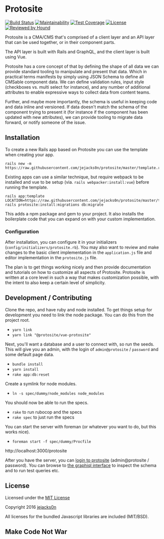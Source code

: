 Protosite
=========

[![Build Status](https://travis-ci.org/jejacks0n/protosite.svg?branch=master)](https://travis-ci.org/jejacks0n/protosite)
[![Maintainability](https://api.codeclimate.com/v1/badges/2fe64b2099900239713a/maintainability)](https://codeclimate.com/github/jejacks0n/protosite/maintainability)
[![Test Coverage](https://api.codeclimate.com/v1/badges/2fe64b2099900239713a/test_coverage)](https://codeclimate.com/github/jejacks0n/protosite/test_coverage)
[![License](https://img.shields.io/badge/license-MIT-brightgreen.svg)](https://opensource.org/licenses/MIT)
[![Reviewed by Hound](https://img.shields.io/badge/Reviewed_by-Hound-8E64B0.svg)](https://houndci.com)


Protosite is a CMA/CMS that's comprised of a client layer and an API layer that can be used together, or in their
component parts.

The API layer is built with Rails and GraphQL, and the client layer is built using Vue.

Protosite has a core concept of that by defining the shape of all data we can provide standard tooling to manipulate
and present that data. Which in practical terms manifests by simply using JSON Schema to define all CMSable component
data. We can define validation rules, input style (checkboxes vs. multi select for instance), and any number of
additional attributes to enable expressive ways to collect data from content teams.

Further, and maybe more importantly, the schema is useful in keeping code and data inline and versioned. If data doesn't
match the schema of the component trying to present it (for instance if the component has been updated with new
attributes), we can provide tooling to migrate data forward, or notify someone of the issue. 


## Installation

To create a new Rails app based on Protosite you can use the template when creating your app.

```shell
rails new -m https://raw.githubusercontent.com/jejacks0n/protosite/master/template.rb
```

Existing apps can use a similar technique, but require webpack to be installed and vue to be setup (via.
`rails webpacker:install:vue`) before running the template.

```shell
rails app:template LOCATION=https://raw.githubusercontent.com/jejacks0n/protosite/master/template.rb
rails protosite:install:migrations db:migrate
```

This adds a npm package and gem to your project. It also installs the boilerplate code that you can expand on with your
custom implementation.

### Configuration

After installation, you can configure it in your initializers (`config/initializers/protosite.rb`). You may also want to
review and make changes to the basic client implementation in the `application.js` file and editor implementation in the
`protosite.js` file.

The plan is to get things working nicely and then provide documentation and tutorials on how to customize all aspects of
Protosite. Protosite is written at a core level in such a way that makes customization possible, with the intent to also
keep a certain level of simplicity.


## Development / Contributing

Clone the repo, and have ruby and node installed. To get things setup for development you need to link the node package.
You can do this from the project root.

- `yarn link`
- `yarn link "@protosite/vue-protosite"`

Next, you'll want a database and a user to connect with, so run the seeds. This will give you an admin, with the login
of `admin@protosite` / `password` and some default page data.

- `bundle install`
- `yarn install`
- `rake app:db:reset`

Create a symlink for node modules.

- `ln -s spec/dummy/node_modules node_modules`

You should now be able to run the specs.

- `rake` to run rubocop and the specs
- `rake spec` to just run the specs

You can start the server with foreman (or whatever you want to do, but this works nice).

- `foreman start -f spec/dummy/Procfile`

http://localhost:3000/protosite

After you have the server, you can [login to protosite](http://localhost:3000/protosite) (admin@protosite / password).
You can browse to [the graphiql interface](http://localhost:3000/protosite/graphiql) to inspect the schema and to run
test queries etc.


## License

Licensed under the [MIT License](http://creativecommons.org/licenses/MIT/)

Copyright 2016 [jejacks0n](https://github.com/jejacks0n)

All licenses for the bundled Javascript libraries are included (MIT/BSD).


## Make Code Not War
